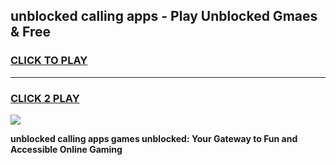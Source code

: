 
## unblocked calling apps - Play Unblocked Gmaes & Free
<h3>
<a href="https://news.freeplayer.one?title=unblocked_calling_apps&ref=23F">CLICK TO PLAY</a></h3>
<hr>

<h3>
<a href="https://news.freeplayer.one?title=unblocked_calling_apps&ref=23F">CLICK 2 PLAY</a>
  
</h3>

<a href="https://news.freeplayer.one?title=unblocked_calling_apps&ref=23F/"><img src="https://clearcache.store/games.png"></a>


**unblocked calling apps games unblocked: Your Gateway to Fun and Accessible Online Gaming**
